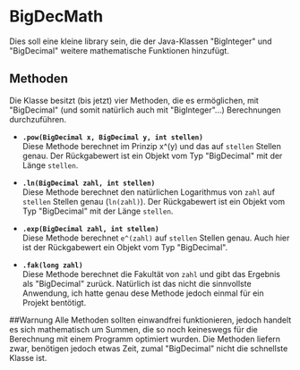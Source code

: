 # BigDecMath
Dies soll eine kleine library sein, die der Java-Klassen "BigInteger" und "BigDecimal" weitere mathematische Funktionen hinzufügt. 

## Methoden
Die Klasse besitzt (bis jetzt) vier Methoden, die es ermöglichen, mit "BigDecimal" (und somit natürlich auch mit "BigInteger"...) Berechnungen durchzuführen.

* **`.pow(BigDecimal x, BigDecimal y, int stellen)`**  
Diese Methode berechnet im Prinzip x^(y) und das auf `stellen` Stellen genau. Der Rückgabewert ist ein Objekt vom Typ "BigDecimal" mit der Länge `stellen`.

* **`.ln(BigDecimal zahl, int stellen)`**  
Diese Methode berechnet den natürlichen Logarithmus von `zahl` auf `stellen` Stellen genau (`ln(zahl)`). Der Rückgabewert ist ein Objekt vom Typ "BigDecimal" mit der Länge `stellen`.

* **`.exp(BigDecimal zahl, int stellen)`**  
Diese Methode berechnet `e^(zahl)` auf `stellen` Stellen genau. Auch hier ist der Rückgabewert ein Objekt vom Typ "BigDecimal".

* **`.fak(long zahl)`**  
Diese Methode berechnet die Fakultät von `zahl` und gibt das Ergebnis als "BigDecimal" zurück. Natürlich ist das nicht die sinnvollste Anwendung, ich hatte genau dese Methode jedoch einmal für ein Projekt bentötigt.

##Warnung
Alle Methoden sollten einwandfrei funktionieren, jedoch handelt es sich mathematisch um Summen, die so noch keineswegs für die Berechnung mit einem Programm optimiert wurden. Die Methoden liefern zwar, benötigen jedoch etwas Zeit, zumal "BigDecimal" nicht die schnellste Klasse ist.
